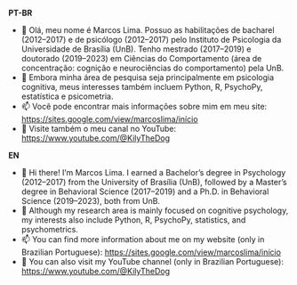 **PT-BR**
- 👋 Olá, meu nome é Marcos Lima. Possuo as habilitações de bacharel (2012–2017) e de psicólogo (2012–2017) pelo Instituto de Psicologia da Universidade de Brasília (UnB). Tenho mestrado (2017–2019) e doutorado (2019–2023) em Ciências do Comportamento (área de concentração: cognição e neurociências do comportamento) pela UnB.
- 👀 Embora minha área de pesquisa seja principalmente em psicologia cognitiva, meus interesses também incluem Python, R, PsychoPy, estatística e psicometria.
- 📫 Você pode encontrar mais informações sobre mim em meu site: https://sites.google.com/view/marcoslima/início
- 🎥 Visite também o meu canal no YouTube: https://www.youtube.com/@KilyTheDog

**EN**
- 👋 Hi there! I’m Marcos Lima. I earned a Bachelor’s degree in Psychology (2012–2017) from the University of Brasília (UnB), followed by a Master’s degree in Behavioral Science (2017–2019) and a Ph.D. in Behavioral Science (2019–2023), both from UnB.
- 👀 Although my research area is mainly focused on cognitive psychology, my interests also include Python, R, PsychoPy, statistics, and psychometrics. 
- 📫 You can find more information about me on my website (only in Brazilian Portuguese): https://sites.google.com/view/marcoslima/início
- 🎥 You can also visit my YouTube channel (only in Brazilian Portuguese): https://www.youtube.com/@KilyTheDog


<!---
limapiraju/limapiraju is a ✨ special ✨ repository because its `README.md` (this file) appears on your GitHub profile.
You can click the Preview link to take a look at your changes.
--->
